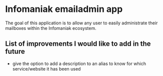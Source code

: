 # Infomaniak emailadmin app

The goal of this application is to allow any user to easily administrate their mailboxes within the
Infomaniak ecosystem.

## List of improvements I would like to add in the future

* give the option to add a description to an alias to know for which service/website it has been used